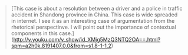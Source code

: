 > [This case is about a resolution between a driver and a police in traffic accident in Shandong province in China. This case is wide spreaded in  internet. I see it as an interesting case of argumentation from the rhetorical perspectinve. I will point  out the importance of contextual components in this case.] (http://v.youku.com/v_show/id_XMjg5MzQ3NTQ2OA==.html?spm=a2h0k.8191407.0.0&from=s1.8-1-1.2)
